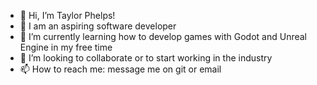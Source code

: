 - 👋 Hi, I’m Taylor Phelps!
- 👀 I am an aspiring software developer
- 🌱 I’m currently learning how to develop games with Godot and Unreal Engine in my free time
- 💞️ I’m looking to collaborate or to start working in the industry
- 📫 How to reach me: message me on git or email

<!---
Zephyr472/Zephyr472 is a ✨ special ✨ repository because its `README.md` (this file) appears on your GitHub profile.
You can click the Preview link to take a look at your changes.
--->
